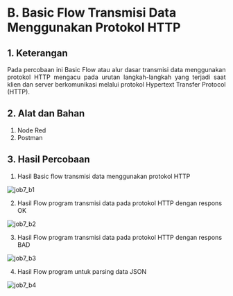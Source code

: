 # B. Basic Flow Transmisi Data Menggunakan Protokol HTTP 

## 1. Keterangan
<p align="justify">Pada percobaan ini Basic Flow atau alur dasar transmisi data menggunakan protokol HTTP mengacu pada urutan langkah-langkah yang terjadi saat klien dan server berkomunikasi melalui protokol Hypertext Transfer Protocol (HTTP). 

## 2. Alat dan Bahan
1. Node Red
2. Postman
   
## 3. Hasil Percobaan

1. Hasil Basic flow transmisi data menggunakan protokol HTTP

![job7_b1](https://github.com/milham08330/Embedded-System/assets/42812745/2bfaa7af-08c1-45c4-8bd3-87d0d08fb2da)

2. Hasil Flow program transmisi data pada protokol HTTP dengan respons OK

![job7_b2](https://github.com/milham08330/Embedded-System/assets/42812745/93acc97c-0c5c-4ba5-959d-67e97140a4b5)

3. Hasil Flow program transmisi data pada protokol HTTP dengan respons BAD

![job7_b3](https://github.com/milham08330/Embedded-System/assets/42812745/8db8a0d7-65cb-42f4-aa9b-075cb31643c4)

4. Hasil Flow program untuk parsing data JSON

![job7_b4](https://github.com/milham08330/Embedded-System/assets/42812745/bb2a6f67-dc38-4af1-b062-3f08a8bc22c8)
